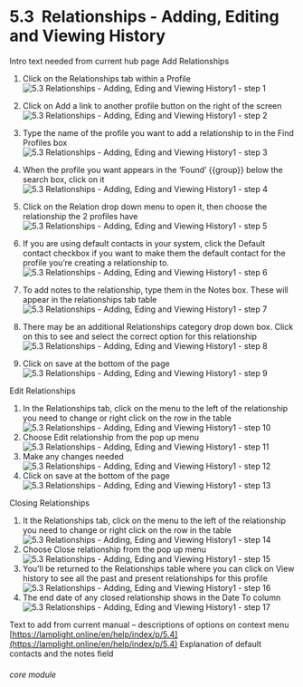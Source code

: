# 5.3  Relationships - Adding, Editing and Viewing History 

Intro text needed from current hub page
Add Relationships
1. Click on the Relationships tab within a Profile
![5.3  Relationships - Adding, Eding and Viewing History1 - step 1](5.3__Relationships_-_Adding,_Eding_and_Viewing_History1_im_1.png)
2. Click on Add a link to another profile button on the right of the screen
![5.3  Relationships - Adding, Eding and Viewing History1 - step 2](5.3__Relationships_-_Adding,_Eding_and_Viewing_History1_im_2.png)
3. Type the name of the profile you want to add a relationship to in the Find Profiles box
![5.3  Relationships - Adding, Eding and Viewing History1 - step 3](5.3__Relationships_-_Adding,_Eding_and_Viewing_History1_im_3.png)
4. When the profile you want appears in the ‘Found’ {{group}} below the search box, click on it
![5.3  Relationships - Adding, Eding and Viewing History1 - step 4](5.3__Relationships_-_Adding,_Eding_and_Viewing_History1_im_4.png)

5. Click on the Relation drop down menu to open it, then choose the relationship the 2 profiles have
![5.3  Relationships - Adding, Eding and Viewing History1 - step 5](5.3__Relationships_-_Adding,_Eding_and_Viewing_History1_im_5.png)

6. If you are using default contacts in your system, click the Default contact checkbox if you want to make them the default contact for the profile you’re creating a relationship to.
![5.3  Relationships - Adding, Eding and Viewing History1 - step 6](5.3__Relationships_-_Adding,_Eding_and_Viewing_History1_im_6.png)

7. To add notes to the relationship, type them in the Notes box. These will appear in the relationships tab table
![5.3  Relationships - Adding, Eding and Viewing History1 - step 7](5.3__Relationships_-_Adding,_Eding_and_Viewing_History1_im_7.png)
8. There may be an additional Relationships category drop down box. Click on this to see and select the correct option for this relationship
![5.3  Relationships - Adding, Eding and Viewing History1 - step 8](5.3__Relationships_-_Adding,_Eding_and_Viewing_History1_im_8.png)
9. Click on save at the bottom of the page
![5.3  Relationships - Adding, Eding and Viewing History1 - step 9](5.3__Relationships_-_Adding,_Eding_and_Viewing_History1_im_9.png)

Edit Relationships
1. In the Relationships tab, click on the menu to the left of the relationship you need to change or right click on the row in the table
![5.3  Relationships - Adding, Eding and Viewing History1 - step 10](5.3__Relationships_-_Adding,_Eding_and_Viewing_History1_im_10.png)
2. Choose Edit relationship from the pop up menu
![5.3  Relationships - Adding, Eding and Viewing History1 - step 11](5.3__Relationships_-_Adding,_Eding_and_Viewing_History1_im_11.png)
3. Make any changes needed
![5.3  Relationships - Adding, Eding and Viewing History1 - step 12](5.3__Relationships_-_Adding,_Eding_and_Viewing_History1_im_12.png)
4. Click on save at the bottom of the page
![5.3  Relationships - Adding, Eding and Viewing History1 - step 13](5.3__Relationships_-_Adding,_Eding_and_Viewing_History1_im_13.png)

Closing Relationships
1. It the Relationships tab, click on the menu to the left of the relationship you need to change or right click on the row in the table
![5.3  Relationships - Adding, Eding and Viewing History1 - step 14](5.3__Relationships_-_Adding,_Eding_and_Viewing_History1_im_14.png)
2. Choose Close relationship from the pop up menu
![5.3  Relationships - Adding, Eding and Viewing History1 - step 15](5.3__Relationships_-_Adding,_Eding_and_Viewing_History1_im_15.png)
3. You’ll be returned to the Relationships table where you can click on View history to see all the past and present relationships for this profile
![5.3  Relationships - Adding, Eding and Viewing History1 - step 16](5.3__Relationships_-_Adding,_Eding_and_Viewing_History1_im_16.png)
4. The end date of any closed relationship shows in the Date To column
![5.3  Relationships - Adding, Eding and Viewing History1 - step 17](5.3__Relationships_-_Adding,_Eding_and_Viewing_History1_im_17.png)

Text to add from current manual – descriptions of options on context menu
[https://lamplight.online/en/help/index/p/5.4](https://lamplight.online/en/help/index/p/5.4)
Explanation of default contacts and the notes field

###### core module